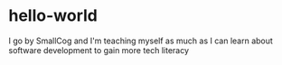 # hello-world

I go by SmallCog and I'm teaching myself as much as I can learn about software development to gain more tech literacy 
